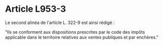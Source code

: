 # Article L953-3

Le second alinéa de l'article L. 322-9 est ainsi rédigé :

"Ils se conforment aux dispositions prescrites par le code des impôts applicable dans le territoire relatives aux ventes publiques et par enchères."
